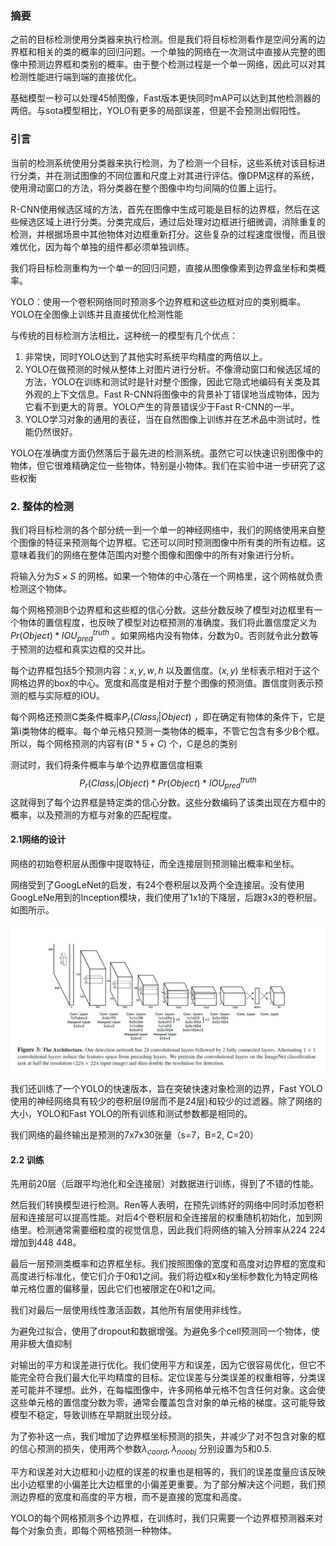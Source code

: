 ### 摘要

之前的目标检测使用分类器来执行检测。但是我们将目标检测看作是空间分离的边界框和相关的类的概率的回归问题。一个单独的网络在一次测试中直接从完整的图像中预测边界框和类别的概率。由于整个检测过程是一个单一网络，因此可以对其检测性能进行端到端的直接优化。

基础模型一秒可以处理45帧图像，Fast版本更快同时mAP可以达到其他检测器的两倍。与sota模型相比，YOLO有更多的局部误差，但是不会预测出假阳性。

### 引言

当前的检测系统使用分类器来执行检测，为了检测一个目标，这些系统对该目标进行分类，并在测试图像的不同位置和尺度上对其进行评估。像DPM这样的系统，使用滑动窗口的方法，将分类器在整个图像中均匀间隔的位置上运行。

R-CNN使用候选区域的方法，首先在图像中生成可能是目标的边界框，然后在这些候选区域上进行分类。分类完成后，通过后处理对边框进行细微调，消除重复的检测，并根据场景中其他物体对边框重新打分。这些复杂的过程速度很慢，而且很难优化，因为每个单独的组件都必须单独训练。

我们将目标检测重构为一个单一的回归问题，直接从图像像素到边界盒坐标和类概率。

YOLO：使用一个卷积网络同时预测多个边界框和这些边框对应的类别概率。YOLO在全图像上训练并且直接优化检测性能

与传统的目标检测方法相比，这种统一的模型有几个优点：

1. 非常快，同时YOLO达到了其他实时系统平均精度的两倍以上。
2. YOLO在做预测的时候从整体上对图片进行分析。不像滑动窗口和候选区域的方法，YOLO在训练和测试时是针对整个图像，因此它隐式地编码有关类及其外观的上下文信息。Fast R-CNN将图像中的背景补丁错误地当成物体，因为它看不到更大的背景。YOLO产生的背景错误少于Fast R-CNN的一半。
3. YOLO学习对象的通用的表征，当在自然图像上训练并在艺术品中测试时，性能仍然很好。

YOLO在准确度方面仍然落后于最先进的检测系统。虽然它可以快速识别图像中的物体，但它很难精确定位一些物体，特别是小物体。我们在实验中进一步研究了这些权衡

### 2. 整体的检测

我们将目标检测的各个部分统一到一个单一的神经网络中，我们的网络使用来自整个图像的特征来预测每个边界框。它还可以同时预测图像中所有类的所有边框。这意味着我们的网络在整体范围内对整个图像和图像中的所有对象进行分析。

将输入分为$S\times S$ 的网格。如果一个物体的中心落在一个网格里，这个网格就负责检测这个物体。

每个网格预测B个边界框和这些框的信心分数。这些分数反映了模型对边框里有一个物体的置信程度，也反映了模型对边框预测的准确度。我们将此置信度定义为$Pr(Object)*IOU^{truth}_{pred}$  。如果网格内没有物体，分数为0。否则就令此分数等于预测的边框和真实边框的交并比。

每个边界框包括5个预测内容：$x,y,w,h$ 以及置信度。$(x,y)$ 坐标表示相对于这个网格边界的box的中心。宽度和高度是相对于整个图像的预测值。置信度则表示预测的框与实际框的IOU。

每个网格还预测C类条件概率$P_r(Class_i|Object)$ ，即在确定有物体的条件下，它是第i类物体的概率。每个单元格只预测一类物体的概率，不管它包含有多少B个框。所以，每个网格预测的内容有$(B*5+C)$ 个，C是总的类别

测试时，我们将条件概率与单个边界框置信度相乘
$$
P_r(Class_i|Object)*Pr(Object)*IOU^{truth}_{pred}
$$
这就得到了每个边界框是特定类的信心分数。这些分数编码了该类出现在方框中的概率，以及预测的方框与对象的匹配程度。

#### 2.1网络的设计

网络的初始卷积层从图像中提取特征，而全连接层则预测输出概率和坐标。

网络受到了GoogLeNet的启发，有24个卷积层以及两个全连接层。没有使用GoogLeNe用到的Inception模块，我们使用了1x1的下降层，后跟3x3的卷积层。如图所示。

![](https://raw.githubusercontent.com/liuzhaoo/markdown_pics/master/img/yolo1.png)

我们还训练了一个YOLO的快速版本，旨在突破快速对象检测的边界，Fast YOLO使用的神经网络具有较少的卷积层(9层而不是24层)和较少的过滤器。除了网络的大小，YOLO和Fast YOLO的所有训练和测试参数都是相同的。

我们网络的最终输出是预测的7x7x30张量（s=7，B=2, C=20）

#### 2.2 训练

先用前20层（后跟平均池化和全连接层）对数据进行训练，得到了不错的性能。

然后我们转换模型进行检测。Ren等人表明，在预先训练好的网络中同时添加卷积层和连接层可以提高性能。对后4个卷积层和全连接层的权重随机初始化，加到网络里。检测通常需要细粒度的视觉信息，因此我们将网络的输入分辨率从224 224增加到448 448。

最后一层预测类概率和边界框坐标。我们按照图像的宽度和高度对边界框的宽度和高度进行标准化，使它们介于0和1之间。我们将边框x和y坐标参数化为特定网格单元格位置的偏移量，因此它们也被限定在0和1之间。

我们对最后一层使用线性激活函数，其他所有层使用非线性。



为避免过拟合，使用了dropout和数据增强。为避免多个cell预测同一个物体，使用非极大值抑制

对输出的平方和误差进行优化。我们使用平方和误差，因为它很容易优化，但它不能完全符合我们最大化平均精度的目标。定位误差与分类误差的权重相等，分类误差可能并不理想。此外，在每幅图像中，许多网格单元格不包含任何对象。这会使这些单元格的置信度分数为零，通常会覆盖包含对象的单元格的梯度。这可能导致模型不稳定，导致训练在早期就出现分歧。

为了弥补这一点，我们增加了边界框坐标预测的损失，并减少了对不包含对象的框的信心预测的损失，使用两个参数$\lambda_{coord},\lambda_{noobj}$ 分别设置为5和0.5.

 平方和误差对大边框和小边框的误差的权重也是相等的，我们的误差度量应该反映出小边框里的小偏差比大边框里的小偏差更重要。为了部分解决这个问题，我们预测边界框的宽度和高度的平方根，而不是直接的宽度和高度。

YOLO的每个网格预测多个边界框，在训练时，我们只需要一个边界框预测器来对每个对象负责，即每个网格预测一种物体。